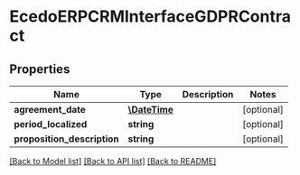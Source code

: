 # EcedoERPCRMInterfaceGDPRContract

## Properties
Name | Type | Description | Notes
------------ | ------------- | ------------- | -------------
**agreement_date** | [**\DateTime**](\DateTime.md) |  | [optional] 
**period_localized** | **string** |  | [optional] 
**proposition_description** | **string** |  | [optional] 

[[Back to Model list]](../README.md#documentation-for-models) [[Back to API list]](../README.md#documentation-for-api-endpoints) [[Back to README]](../README.md)


